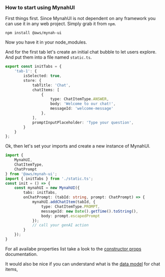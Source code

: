 ### How to start using MynahUI

First things first. Since MynahUI is not dependent on any framework you can use it in any web project. Simply grab it from `npm`.

```console
npm install @aws/mynah-ui
```

Now you have it in your node_modules.

And for the first tab let's create an initial chat bubble to let users explore. And put them into a file named `static.ts`.

```typescript
export const initTabs = {
    'tab-1': {
        isSelected: true,
        store: {
            tabTitle: 'Chat',
            chatItems: [
                {
                    type: ChatItemType.ANSWER,
                    body: 'Welcome to our chat!',
                    messageId: 'welcome-message'
                },
            ],
            promptInputPlaceholder: 'Type your question',
        }
    }
};
```

Ok, then let's set your imports and create a new instance of MynahUI.

```typescript
import { 
    MynahUI, 
    ChatItemType, 
    ChatPrompt
} from '@aws/mynah-ui';
import { initTabs } from './static.ts';
const init = () => {
    const mynahUI = new MynahUI({
        tabs: initTabs,
        onChatPrompt: (tabId: string, prompt: ChatPrompt) => {
            mynahUI.addChatItem(tabId, {
                type: ChatItemType.PROMPT,
                messageId: new Date().getTime().toString(),
                body: prompt.escapedPrompt
            });
            // call your genAI action
        }
    });
}
```

For all availabe properties list take a look to the [constructor props](https://github.com/aws/mynah-ui/blob/main/docs/PROPERTIES.md) documentation. 

It would also be nice if you can understand what is the [data model](https://github.com/aws/mynah-ui/blob/main/docs/DATAMODEL.md) for chat items,